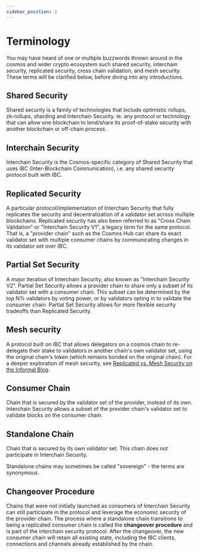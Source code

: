 ```yaml
---
sidebar_position: 2
---
```


# Terminology

You may have heard of one or multiple buzzwords thrown around in the cosmos and wider crypto ecosystem such shared security, interchain security, replicated security, cross chain validation, and mesh security. These terms will be clarified below, before diving into any introductions.

## Shared Security

Shared security is a family of technologies that include optimistic rollups, zk-rollups, sharding and Interchain Security. Ie. any protocol or technology that can allow one blockchain to lend/share its proof-of-stake security with another blockchain or off-chain process.

## Interchain Security

Interchain Security is the Cosmos-specific category of Shared Security that uses IBC (Inter-Blockchain Communication), i.e. any shared security protocol built with IBC.

## Replicated Security

A particular protocol/implementation of Interchain Security that fully replicates the security and decentralization of a validator set across multiple blockchains. Replicated security has also been referred to as "Cross Chain Validation" or "Interchain Security V1", a legacy term for the same protocol. That is, a "provider chain" such as the Cosmos Hub can share its exact validator set with multiple consumer chains by communicating changes in its validator set over IBC.

## Partial Set Security

A major iteration of Interchain Security, also known as "Interchain Security V2". Partial Set Security allows a provider chain to share only a subset of its validator set with a consumer chain. This subset can be determined by the top N% validators by voting power, or by validators opting in to validate the consumer chain. Partial Set Security allows for more flexible security tradeoffs than Replicated Security.

## Mesh security

A protocol built on IBC that allows delegators on a cosmos chain to re-delegate their stake to validators in another chain's own validator set, using the original chain's token (which remains bonded on the original chain). For a deeper exploration of mesh security, see [Replicated vs. Mesh Security on the Informal Blog](https://informal.systems/blog/replicated-vs-mesh-security).

## Consumer Chain

Chain that is secured by the validator set of the provider, instead of its own.
Interchain Security allows a subset of the provider chain's validator set to validate blocks on the consumer chain.

## Standalone Chain

Chain that is secured by its own validator set. This chain does not participate in Interchain Security.

Standalone chains may sometimes be called "sovereign" - the terms are synonymous.

## Changeover Procedure

Chains that were not initially launched as consumers of Interchain Security can still participate in the protocol and leverage the economic security of the provider chain. The process where a standalone chain transitions to being a replicated consumer chain is called the **changeover procedure** and is part of the interchain security protocol. After the changeover, the new consumer chain will retain all existing state, including the IBC clients, connections and channels already established by the chain.
